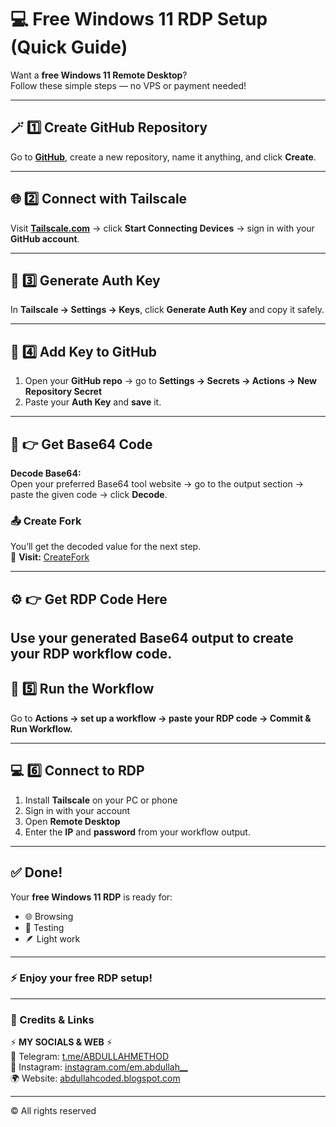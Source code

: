 # 💻 Free Windows 11 RDP Setup (Quick Guide)

Want a **free Windows 11 Remote Desktop**?  
Follow these simple steps — no VPS or payment needed!

---

## 🪄 1️⃣ Create GitHub Repository
Go to **[GitHub](https://github.com)**, create a new repository, name it anything, and click **Create**.

---

## 🌐 2️⃣ Connect with Tailscale
Visit **[Tailscale.com](https://tailscale.com)** → click **Start Connecting Devices** → sign in with your **GitHub account**.

---

## 🔑 3️⃣ Generate Auth Key
In **Tailscale → Settings → Keys**, click **Generate Auth Key** and copy it safely.

---

## 🧩 4️⃣ Add Key to GitHub
1. Open your **GitHub repo** → go to **Settings → Secrets → Actions → New Repository Secret**  
2. Paste your **Auth Key** and **save** it.

---

## 🧠 👉 Get Base64 Code
**Decode Base64:**  
Open your preferred Base64 tool website → go to the output section → paste the given code → click **Decode**.

### 📤 Create Fork
You’ll get the decoded value for the next step.  
🔗 **Visit:** [CreateFork](https://github.com/iemabdullah/Win-11/fork)

---

## ⚙️ 👉 Get RDP Code Here
Use your generated Base64 output to create your RDP workflow code.
---

## 🚀 5️⃣ Run the Workflow
Go to **Actions → set up a workflow → paste your RDP code → Commit & Run Workflow.**

---

## 💻 6️⃣ Connect to RDP
1. Install **Tailscale** on your PC or phone  
2. Sign in with your account  
3. Open **Remote Desktop**  
4. Enter the **IP** and **password** from your workflow output.

---

## ✅ Done!
Your **free Windows 11 RDP** is ready for:
- 🌐 Browsing  
- 🧪 Testing  
- 🪶 Light work  

---

### ⚡ Enjoy your free RDP setup!

---

### 🔗 Credits & Links
⚡ **MY SOCIALS & WEB** ⚡  
💬 Telegram: [t.me/ABDULLAHMETHOD](https://t.me/ABDULLAHMETHOD)  
📸 Instagram: [instagram.com/em.abdullah__](https://instagram.com/em.abdullah__)  
🌍 Website: [abdullahcoded.blogspot.com](https://abdullahcoded.blogspot.com)  

---

© All rights reserved
